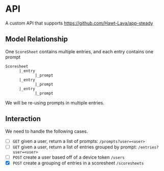 # API
A custom API that supports https://github.com/Hawt-Lava/app-steady

## Model Relationship

One `ScoreSheet` contains multiple entries, and each entry contains one prompt
```
Scoresheet
      |_entry
             |_prompt
      |_entry
             |_prompt
      |_entry
             |_prompt
```

We will be re-using prompts in multiple entries.


## Interaction
We need to handle the following cases. 

- [ ] `GET` given a user, return a list of prompts: `/prompts?user=<user>` 
- [ ] `GET` given a user, return a list of entries grouped by prompt: `/entries?user=<user>` 
- [ ] `POST` create a user based off of a device 
token `/users`
- [X] `POST` create a grouping of entries in a scoresheet `/scoresheets`
